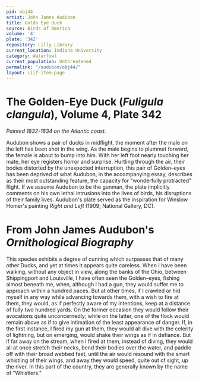 ```yaml
---
pid: obj44
artist: John James Audubon
title: Goldn Eye Duck
source: Birds of America
volume: '4'
plate: '342'
repository: Lilly Library
current_location: Indiana University
category: Waterfowl
current_population: Unthreatened
permalink: "/audubon/obj44/"
layout: iiif-item-page
---
```


# The Golden-Eye Duck (_Fuligula clangula_), Volume 4, Plate 342

_Painted 1832-1834 on the Atlantic coast._

Audubon shows a pair of ducks in midflight, the moment after the male on the left has been shot in the wing. As the male begins to plummet forward, the female is about to bump into him. With her left foot nearly touching her mate, her eye registers horror and surprise. Hurtling through the air, their bodies distorted by the unexpected interruption, this pair of Golden–eyes has been deprived of what Audubon, in the accompanying essay, describes as their most outstanding feature, the capacity for "wonderfully protracted" flight. If we assume Audubon to be the gunman, the plate implicitly comments on his own lethal intrusions into the lives of birds, his disruptions of their family lives. Audubon's plate served as the inspiration for Winslow Homer's painting _Right and Left_ (1909; National Gallery, DC).

# From John James Audubon's _Ornithological Biography_

This species exhibits a degree of cunning which surpasses that of many other Ducks, and yet at times it appears quite careless. When I have been walking, without any object in view, along the banks of the Ohio, between Shippingport and Louisville, I have often seen the Golden–eyes, fishing almost beneath me, when, although I had a gun, they would suffer me to approach within a hundred paces. But at other times, if I crawled or hid myself in any way while advancing towards them, with a wish to fire at them, they would, as if perfectly aware of my intentions, keep at a distance of fully two hundred yards. On the former occasion they would follow their avocations quite unconcernedly; while on the latter, one of the flock would remain above as if to give intimation of the least appearance of danger. If, in the first instance, I fired my gun at them, they would all dive with the celerity of lightning, but on emerging, would shake their wings as if in defiance. But if far away on the stream, when I fired at them, instead of diving, they would all at once stretch their necks, bend their bodies over the water, and paddle off with their broad webbed feet, until the air would resound with the smart whistling of their wings, and away they would speed, quite out of sight, up the river. In this part of the country, they are generally known by the name of "Whistlers."
